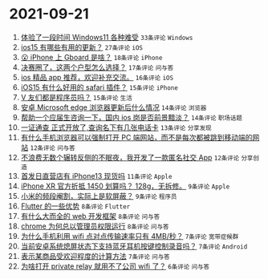 # 2021-09-21

1. [体验了一段时间 Windows11 各种难受](https://www.v2ex.com/t/803146) `33条评论` `Windows`
1. [ios15 有哪些有用的更新？](https://www.v2ex.com/t/803179) `27条评论` `iOS`
1. [😮 iPhone 上 Gboard 是啥？](https://www.v2ex.com/t/803160) `18条评论` `iPhone`
1. [决赛圈了，这两个户型怎么选择？](https://www.v2ex.com/t/803215) `17条评论` `问与答`
1. [ios 精品 app 推荐，欢迎补充交流。](https://www.v2ex.com/t/803140) `16条评论` `iOS`
1. [iOS15 有什么好用的 safari 插件？](https://www.v2ex.com/t/803200) `15条评论` `iPhone`
1. [V 友们都是程序员吗？](https://www.v2ex.com/t/803193) `15条评论` `生活`
1. [安卓 Microsoft edge 浏览器更新后什么情况](https://www.v2ex.com/t/803167) `14条评论` `浏览器`
1. [帮助一个应届生咨询一下，国内 ios 岗是否前景黯淡？](https://www.v2ex.com/t/803154) `14条评论` `职场话题`
1. [一证通查 正式开放了,查询名下有几张电话卡](https://www.v2ex.com/t/803143) `13条评论` `分享发现`
1. [有什么手机浏览器可以强制打开 PC 端网站，而不是每次都被跳到移动端的网站](https://www.v2ex.com/t/803170) `12条评论` `问与答`
1. [不浪费无数个辗转反侧的不眠夜，我开发了一款匿名社交 App](https://www.v2ex.com/t/803144) `12条评论` `分享创造`
1. [首发日直营店有 iPhone13 现货吗](https://www.v2ex.com/t/803171) `11条评论` `Apple`
1. [iPhone XR 官方折抵 1450 划算吗？ 128g，无拆修。](https://www.v2ex.com/t/803218) `9条评论` `Apple`
1. [小米的频段阉割，实际上是软屏蔽？](https://www.v2ex.com/t/803137) `9条评论` `程序员`
1. [Flutter 的一些优势](https://www.v2ex.com/t/803185) `8条评论` `Flutter`
1. [有什么大而全的 web 开发框架](https://www.v2ex.com/t/803177) `8条评论` `问与答`
1. [chrome 为何总以管理员权限运行](https://www.v2ex.com/t/803173) `8条评论` `问与答`
1. [为什么手机利用 wifi 点对点传输速率只有 4MB/秒？](https://www.v2ex.com/t/803199) `7条评论` `宽带症候群`
1. [当前安卓系统熄屏状态下支持蓝牙耳机按键控制录音吗？](https://www.v2ex.com/t/803176) `7条评论` `Android`
1. [表示某商品受欢迎程度的计算方法](https://www.v2ex.com/t/803134) `7条评论` `问与答`
1. [为啥打开 private relay 就用不了公司 wifi 了？](https://www.v2ex.com/t/803142) `6条评论` `问与答`
